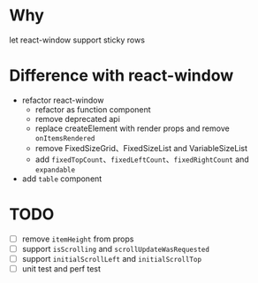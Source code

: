 # Why

let react-window support sticky rows

# Difference with react-window

- refactor react-window 
  - refactor as function component
  - remove deprecated api
  - replace createElement with render props and remove `onItemsRendered`
  - remove FixedSizeGrid、FixedSizeList and VariableSizeList
  - add `fixedTopCount`、`fixedLeftCount`、`fixedRightCount` and `expandable`
- add `table` component

# TODO
- [ ] remove `itemHeight` from props
- [ ] support `isScrolling` and `scrollUpdateWasRequested`
- [ ] support `initialScrollLeft` and `initialScrollTop`
- [ ] unit test and perf test